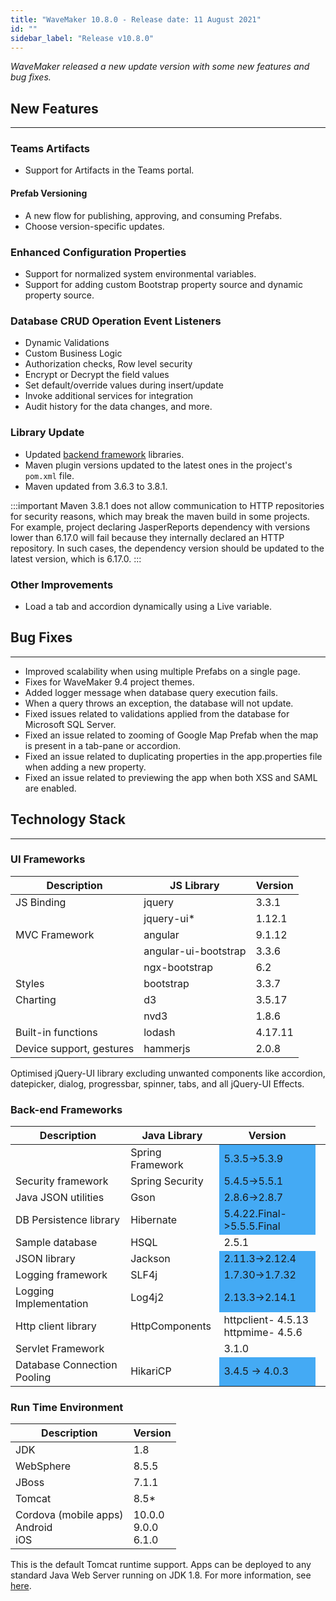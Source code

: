 ```yaml
---
title: "WaveMaker 10.8.0 - Release date: 11 August 2021"
id: ""
sidebar_label: "Release v10.8.0"
---
```

*WaveMaker released a new update version with some new features and bug fixes.*

## New Features

---

### Teams Artifacts

- Support for Artifacts in the Teams portal.

#### Prefab Versioning

- A new flow for publishing, approving, and consuming Prefabs.
- Choose version-specific updates.

### Enhanced Configuration Properties

- Support for normalized system environmental variables. 
- Support for adding custom Bootstrap property source and dynamic property source.

### Database CRUD Operation Event Listeners

- Dynamic Validations
- Custom Business Logic
- Authorization checks, Row level security
- Encrypt or Decrypt the field values
- Set default/override values during insert/update
- Invoke additional services for integration
- Audit history for the data changes, and more.

### Library Update

- Updated [backend framework](#back-end-frameworks) libraries.
- Maven plugin versions updated to the latest ones in the project's `pom.xml` file.
- Maven updated from 3.6.3 to 3.8.1. 

:::important
Maven 3.8.1 does not allow communication to HTTP repositories for security reasons, which may break the maven build in some projects. For example, project declaring JasperReports dependency with versions lower than 6.17.0 will fail because they internally declared an HTTP repository. In such cases, the dependency version should be updated to the latest version, which is 6.17.0.
:::

### Other Improvements

- Load a tab and accordion dynamically using a Live variable.

## Bug Fixes

---

- Improved scalability when using multiple Prefabs on a single page.
- Fixes for WaveMaker 9.4 project themes.
- Added logger message when database query execution fails.
- When a query throws an exception, the database will not update.
- Fixed issues related to validations applied from the database for Microsoft SQL Server.
- Fixed an issue related to zooming of Google Map Prefab when the map is present in a tab-pane or accordion.
- Fixed an issue related to duplicating properties in the app.properties file when adding a new property.
- Fixed an issue related to previewing the app when both XSS and SAML are enabled.


## Technology Stack

---

### UI Frameworks

| Description | JS Library | Version |
| --- | --- | --- |
| JS Binding | jquery | 3.3.1 |
|  | jquery-ui* | 1.12.1 |
| MVC Framework | angular | 9.1.12 |
|  | angular-ui-bootstrap | 3.3.6 |
|  | ngx-bootstrap | 6.2 |
| Styles | bootstrap | 3.3.7 |
| Charting | d3 | 3.5.17 |
|  | nvd3 | 1.8.6 |
| Built-in functions | lodash | 4.17.11 |
| Device support, gestures | hammerjs | 2.0.8 |

Optimised jQuery-UI library excluding unwanted components like accordion, datepicker, dialog, progressbar, spinner, tabs, and all jQuery-UI Effects.

### Back-end Frameworks

| Description | Java Library | Version |
| --- | --- | --- |
|  | Spring Framework  <td bgcolor="#44aaf4"> 5.3.5->5.3.9|
| Security framework | Spring Security  <td bgcolor="#44aaf4"> 5.4.5->5.5.1|
| Java JSON utilities | Gson  <td bgcolor="#44aaf4"> 2.8.6->2.8.7|
| DB Persistence library | Hibernate <td bgcolor="#44aaf4"> 5.4.22.Final->5.5.5.Final|
| Sample database | HSQL | 2.5.1|
| JSON library | Jackson  <td bgcolor="#44aaf4"> 2.11.3->2.12.4|
| Logging framework | SLF4j  <td bgcolor="#44aaf4"> 1.7.30->1.7.32 |
| Logging Implementation | Log4j2  <td bgcolor="#44aaf4"> 2.13.3->2.14.1 |
| Http client library | HttpComponents | httpclient- 4.5.13 <br> httpmime- 4.5.6 |
| Servlet Framework |  | 3.1.0 |
|Database Connection Pooling | HikariCP <td bgcolor="#44aaf4"> 3.4.5 -> 4.0.3 |

### Run Time Environment

| Description | Version |
| --- | --- |
| JDK | 1.8 |
| WebSphere | 8.5.5 |
| JBoss | 7.1.1 |
| Tomcat | 8.5* |
| Cordova (mobile apps) <br> Android <br> iOS | 10.0.0 <br> 9.0.0  <br> 6.1.0 |

This is the default Tomcat runtime support. Apps can be deployed to any standard Java Web Server running on JDK 1.8. For more information, see [here](/learn/app-development/deployment/deployment-web-server).
